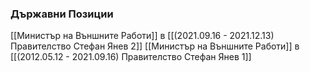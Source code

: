 ### Държавни Позиции
[[Министър на Външните Работи]] в [[(2021.09.16 - 2021.12.13) Правителство Стефан Янев 2]]
[[Министър на Външните Работи]] в [[(2012.05.12 - 2021.09.16) Правителство Стефан Янев 1]]